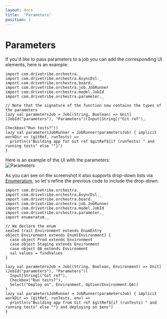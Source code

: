 ```yaml
---
layout: docs
title:  "Parameters"
position: 1
---
```


# Parameters

If you'd like to pass parameters to a job you can add the corresponding UI elements, here is an example:
```tut:silent
import com.drivetribe.orchestra._
import com.drivetribe.orchestra.AsyncDsl._
import com.drivetribe.orchestra.board._
import com.drivetribe.orchestra.job.JobRunner
import com.drivetribe.orchestra.model.JobId
import com.drivetribe.orchestra.parameter._

// Note that the signature of the function now contains the types of the parameters
lazy val parametersJob = Job[(String, Boolean) => Unit](JobId("parameters"), "Parameters")(Input[String]("Git ref"),
                                                                                           Checkbox("Run tests?"))
lazy val parametersJobRunner = JobRunner(parametersJob) { implicit workDir => (gitRef, runTests) =>
  println(s"Building app for Git ref $gitRef${if (runTests) " and running tests" else ""}")
}
```

Here is an example of the UI with the parameters:  
<img alt="Parameters" srcset="img/parameters.png 2x">

As you can see on the screenshot it also supports drop-down lists via [Enumeratum](https://github.com/lloydmeta/enumeratum),
so let's refine the previous code to include the drop-down:
```tut:silent
import com.drivetribe.orchestra._
import com.drivetribe.orchestra.AsyncDsl._
import com.drivetribe.orchestra.board._
import com.drivetribe.orchestra.job.JobRunner
import com.drivetribe.orchestra.model.JobId
import com.drivetribe.orchestra.parameter._
import enumeratum._

// We declare the enum
sealed trait Environment extends EnumEntry
object Environment extends Enum[Environment] {
  case object Prod extends Environment
  case object Staging extends Environment
  case object QA extends Environment
  val values = findValues
}

lazy val parametersJob = Job[(String, Boolean, Environment) => Unit](JobId("parameters"), "Parameters")(
  Input[String]("Git ref"),
  Checkbox("Run tests?"),
  Select("Deploy on", Environment, Option(Environment.QA))
)
lazy val parametersJobRunner = JobRunner(parametersJob) { implicit workDir => (gitRef, runTests, env) =>
  println(s"Building app from Git ref $gitRef${if (runTests) " and running tests" else ""} and deploying on $env")
}
```

